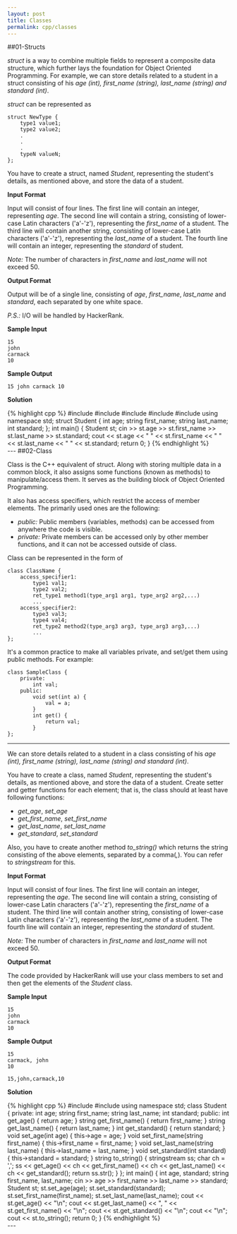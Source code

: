 ```yaml
---
layout: post
title: Classes
permalink: cpp/classes
---
```

##01-Structs

_struct_ is a way to combine multiple fields to represent a composite data structure, which further lays the foundation for Object Oriented Programming. For example, we can store details related to a student in a struct consisting of his _age (int), first_name (string), last_name (string) and standard (int)_.

_struct_ can be represented as

```
struct NewType {
    type1 value1;
    type2 value2;
    .
    .
    .
    typeN valueN;
};

```

You have to create a struct, named _Student_, representing the student's details, as mentioned above, and store the data of a student.

**Input Format**

Input will consist of four lines.
The first line will contain an integer, representing _age_.
The second line will contain a string, consisting of lower-case Latin characters ('a'-'z'), representing the _first_name_ of a student.
The third line will contain another string, consisting of lower-case Latin characters ('a'-'z'), representing the _last_name_ of a student.
The fourth line will contain an integer, representing the _standard_ of student.

_Note:_ The number of characters in _first_name_ and _last_name_ will not exceed 50.

**Output Format**

Output will be of a single line, consisting of _age_, _first_name_, _last_name_ and _standard_, each separated by one white space.

_P.S.:_ I/O will be handled by HackerRank.

**Sample Input**

```
15
john
carmack
10

```

**Sample Output**

```
15 john carmack 10

```


<strong>Solution</strong>
<div class='solution'>{% highlight cpp %}
#include <cmath>
#include <cstdio>
#include <vector>
#include <iostream>
#include <algorithm>
using namespace std;
struct Student {
    int age;
    string first_name;
    string last_name;
	int standard;
};
int main() {
    Student st;
    cin >> st.age >> st.first_name >> st.last_name >> st.standard;
    cout << st.age << " " << st.first_name << " " << st.last_name << " " << st.standard;
    return 0;
}
{% endhighlight %}
</div>
---
##02-Class

Class is the C++ equivalent of struct. Along with storing multiple data in a common block, it also assigns some functions (known as methods) to manipulate/access them. It serves as the building block of Object Oriented Programming.

It also has access specifiers, which restrict the access of member elements. The primarily used ones are the following:

*   _public:_ Public members (variables, methods) can be accessed from anywhere the code is visible.
*   _private:_ Private members can be accessed only by other member functions, and it can not be accessed outside of class.

Class can be represented in the form of

```
class ClassName {
    access_specifier1:
        type1 val1;
        type2 val2;
        ret_type1 method1(type_arg1 arg1, type_arg2 arg2,...)
        ...
    access_specifier2:
        type3 val3;
        type4 val4;
        ret_type2 method2(type_arg3 arg3, type_arg3 arg3,...)
        ...
};

```

It's a common practice to make all variables private, and set/get them using public methods. For example:

```
class SampleClass {
    private:
        int val;
    public:
        void set(int a) {
            val = a;
        }
        int get() {
            return val;
        }
};

```

* * *

We can store details related to a student in a class consisting of his _age (int), first_name (string), last_name (string) and standard (int)_.

You have to create a class, named _Student_, representing the student's details, as mentioned above, and store the data of a student. Create setter and getter functions for each element; that is, the class should at least have following functions:

*   _get_age_, _set_age_
*   _get_first_name_, _set_first_name_
*   _get_last_name_, _set_last_name_
*   _get_standard_, _set_standard_

Also, you have to create another method _to_string()_ which returns the string consisting of the above elements, separated by a comma(_,_). You can refer to _stringstream_ for this.

**Input Format**

Input will consist of four lines.
The first line will contain an integer, representing the _age_. The second line will contain a string, consisting of lower-case Latin characters ('a'-'z'), representing the _first_name_ of a student.
The third line will contain another string, consisting of lower-case Latin characters ('a'-'z'), representing the _last_name_ of a student.
The fourth line will contain an integer, representing the _standard_ of student.

_Note:_ The number of characters in _first_name_ and _last_name_ will not exceed 50.

**Output Format**

The code provided by HackerRank will use your class members to set and then get the elements of the _Student_ class.

**Sample Input**

```
15
john
carmack
10

```

**Sample Output**

```
15
carmack, john
10

15,john,carmack,10

```


<strong>Solution</strong>
<div class='solution'>{% highlight cpp %}
#include <iostream>
#include <sstream>
using namespace std;
class Student {
	private:
		int age;
		string first_name;
		string last_name;
		int standard;
	public:
		int get_age() {
			return age;
		}
		string get_first_name() {
			return first_name;
		}
		string get_last_name() {
			return last_name;
		}
		int get_standard() {
			return standard;
		}
		void set_age(int age) {
			this->age = age;
		}
		void set_first_name(string first_name) {
			this->first_name = first_name;
		}
		void set_last_name(string last_name) {
			this->last_name = last_name;
		}
		void set_standard(int standard) {
			this->standard = standard;
		}
		string to_string() {
			stringstream ss;
			char ch = ',';
			ss << get_age() << ch << get_first_name() << ch
			   	<< get_last_name() << ch << get_standard();
			return ss.str();
		}
};
int main() {
	int age, standard;
	string first_name, last_name;
	cin >> age >> first_name >> last_name >> standard;
	Student st;
	st.set_age(age);
	st.set_standard(standard);
	st.set_first_name(first_name);
	st.set_last_name(last_name);
	cout << st.get_age() << "\n";
	cout << st.get_last_name() << ", " << st.get_first_name() << "\n";
	cout << st.get_standard() << "\n";
	cout << "\n";
	cout << st.to_string();
	return 0;
}
{% endhighlight %}
</div>
---
